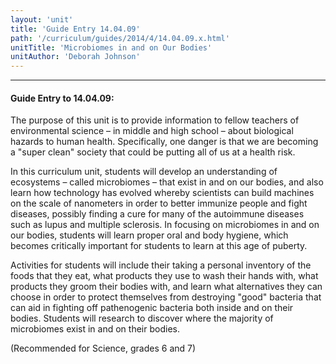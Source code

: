 ```yaml
---
layout: 'unit'
title: 'Guide Entry 14.04.09'
path: '/curriculum/guides/2014/4/14.04.09.x.html'
unitTitle: 'Microbiomes in and on Our Bodies'
unitAuthor: 'Deborah Johnson'
---
```


<body>
<hr/>
 <h4>
  Guide Entry to 14.04.09:
 </h4>
 <p>
  The purpose of this unit is to provide information to fellow teachers of environmental science – in middle and high school – about biological hazards to human health. Specifically, one danger is that we are becoming a "super clean" society that could be putting all of us at a health risk.
 </p>
<p>
  In this curriculum unit, students will develop an understanding of ecosystems – called microbiomes – that exist in and on our bodies, and also learn how technology has evolved whereby scientists can build machines on the scale of nanometers in order to better immunize people and fight diseases, possibly finding a cure for many of the autoimmune diseases such as lupus and multiple sclerosis. In focusing on microbiomes in and on our bodies, students will learn proper oral and body hygiene, which becomes critically important for students to learn at this age of puberty.
 </p>
<p>
  Activities for students will include their taking a personal inventory of the foods that they eat, what products they use to wash their hands with, what products they groom their bodies with, and learn what alternatives they can choose in order to protect themselves from destroying "good" bacteria that can aid in fighting off pathenogenic bacteria both inside and on their bodies. Students will research to discover where the majority of microbiomes exist in and on their bodies.
 </p>
<p>
  (Recommended for Science, grades 6 and 7)
 </p>
<p>
  <b>
  </b>
 </p>

</body>
